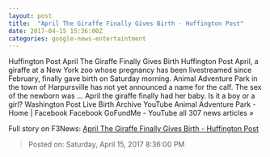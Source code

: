 ```yaml
---
layout: post
title:  "April The Giraffe Finally Gives Birth - Huffington Post"
date: 2017-04-15 15:36:00Z
categories: google-news-entertaintment
---
```


Huffington Post April The Giraffe Finally Gives Birth Huffington Post April, a giraffe at a New York zoo whose pregnancy has been livestreamed since February, finally gave birth on Saturday morning. Animal Adventure Park in the town of Harpursville has not yet announced a name for the calf. The sex of the newborn was ... April the giraffe finally had her baby. Is it a boy or a girl? Washington Post Live Birth Archive YouTube Animal Adventure Park - Home | Facebook Facebook GoFundMe - YouTube all 307 news articles »


Full story on F3News: [April The Giraffe Finally Gives Birth - Huffington Post](http://www.f3nws.com/n/QmKSfD)

> Posted on: Saturday, April 15, 2017 8:36:00 PM

